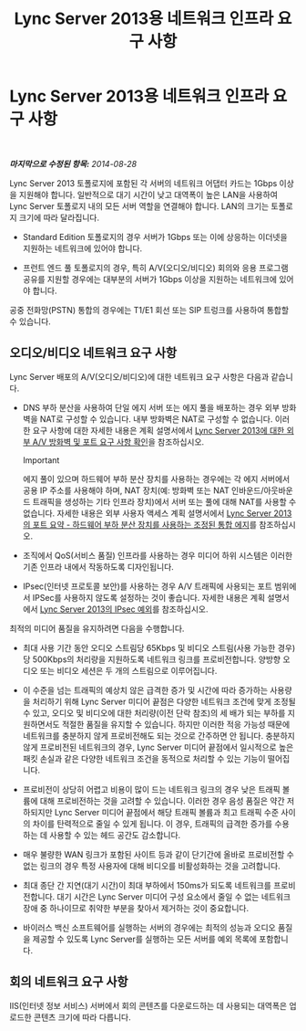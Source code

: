 ﻿---
title: Lync Server 2013용 네트워크 인프라 요구 사항
TOCTitle: Lync Server 2013용 네트워크 인프라 요구 사항
ms:assetid: 35c7bb3f-8e0f-48b7-8a2c-857d4b42a4c4
ms:mtpsurl: https://technet.microsoft.com/ko-kr/library/Gg425841(v=OCS.15)
ms:contentKeyID: 49303277
ms.date: 08/10/2015
mtps_version: v=OCS.15
ms.translationtype: HT
---

# Lync Server 2013용 네트워크 인프라 요구 사항

 

_**마지막으로 수정된 항목:** 2014-08-28_

Lync Server 2013 토폴로지에 포함된 각 서버의 네트워크 어댑터 카드는 1Gbps 이상을 지원해야 합니다. 일반적으로 대기 시간이 낮고 대역폭이 높은 LAN을 사용하여 Lync Server 토폴로지 내의 모든 서버 역할을 연결해야 합니다. LAN의 크기는 토폴로지 크기에 따라 달라집니다.

  - Standard Edition 토폴로지의 경우 서버가 1Gbps 또는 이에 상응하는 이더넷을 지원하는 네트워크에 있어야 합니다.

  - 프런트 엔드 풀 토폴로지의 경우, 특히 A/V(오디오/비디오) 회의와 응용 프로그램 공유를 지원할 경우에는 대부분의 서버가 1Gbps 이상을 지원하는 네트워크에 있어야 합니다.

공중 전화망(PSTN) 통합의 경우에는 T1/E1 회선 또는 SIP 트렁크를 사용하여 통합할 수 있습니다.

## 오디오/비디오 네트워크 요구 사항

Lync Server 배포의 A/V(오디오/비디오)에 대한 네트워크 요구 사항은 다음과 같습니다.

  - DNS 부하 분산을 사용하여 단일 에지 서버 또는 에지 풀을 배포하는 경우 외부 방화벽을 NAT로 구성할 수 있습니다. 내부 방화벽은 NAT로 구성할 수 없습니다. 이러한 요구 사항에 대한 자세한 내용은 계획 설명서에서 [Lync Server 2013에 대한 외부 A/V 방화벽 및 포트 요구 사항 확인](lync-server-2013-determine-external-a-v-firewall-and-port-requirements.md)을 참조하십시오.
    

    > [!IMPORTANT]
    > 에지 풀이 있으며 하드웨어 부하 분산 장치를 사용하는 경우에는 각 에지 서버에서 공용 IP 주소를 사용해야 하며, NAT 장치(예: 방화벽 또는 NAT 인바운드/아웃바운드 트래픽을 생성하는 기타 인프라 장치)에서 서버 또는 풀에 대해 NAT를 사용할 수 없습니다. 자세한 내용은 외부 사용자 액세스 계획 설명서에서 <A href="lync-server-2013-port-summary-scaled-consolidated-edge-with-hardware-load-balancers.md">Lync Server 2013의 포트 요약 - 하드웨어 부하 분산 장치를 사용하는 조정된 통합 에지</A>를 참조하십시오.



  - 조직에서 QoS(서비스 품질) 인프라를 사용하는 경우 미디어 하위 시스템은 이러한 기존 인프라 내에서 작동하도록 디자인됩니다.

  - IPsec(인터넷 프로토콜 보안)를 사용하는 경우 A/V 트래픽에 사용되는 포트 범위에서 IPSec를 사용하지 않도록 설정하는 것이 좋습니다. 자세한 내용은 계획 설명서에서 [Lync Server 2013의 IPsec 예외](lync-server-2013-ipsec-exceptions.md)를 참조하십시오.

최적의 미디어 품질을 유지하려면 다음을 수행합니다.

  - 최대 사용 기간 동안 오디오 스트림당 65Kbps 및 비디오 스트림(사용 가능한 경우)당 500Kbps의 처리량을 지원하도록 네트워크 링크를 프로비전합니다. 양방향 오디오 또는 비디오 세션은 두 개의 스트림으로 이루어집니다.

  - 이 수준을 넘는 트래픽의 예상치 않은 급격한 증가 및 시간에 따라 증가하는 사용량을 처리하기 위해 Lync Server 미디어 끝점은 다양한 네트워크 조건에 맞게 조정될 수 있고, 오디오 및 비디오에 대한 처리량(이전 단락 참조)의 세 배가 되는 부하를 지원하면서도 적절한 품질을 유지할 수 있습니다. 하지만 이러한 적응 가능성 때문에 네트워크를 충분하지 않게 프로비전해도 되는 것으로 간주하면 안 됩니다. 충분하지 않게 프로비전된 네트워크의 경우, Lync Server 미디어 끝점에서 일시적으로 높은 패킷 손실과 같은 다양한 네트워크 조건을 동적으로 처리할 수 있는 기능이 떨어집니다.

  - 프로비전이 상당히 어렵고 비용이 많이 드는 네트워크 링크의 경우 낮은 트래픽 볼륨에 대해 프로비전하는 것을 고려할 수 있습니다. 이러한 경우 음성 품질은 약간 저하되지만 Lync Server 미디어 끝점에서 해당 트래픽 볼륨과 최고 트래픽 수준 사이의 차이를 탄력적으로 줄일 수 있게 됩니다. 이 경우, 트래픽의 급격한 증가를 수용하는 데 사용할 수 있는 헤드 공간도 감소합니다.

  - 매우 불량한 WAN 링크가 포함된 사이트 등과 같이 단기간에 올바로 프로비전할 수 없는 링크의 경우 특정 사용자에 대해 비디오를 비활성화하는 것을 고려합니다.

  - 최대 종단 간 지연(대기 시간)이 최대 부하에서 150ms가 되도록 네트워크를 프로비전합니다. 대기 시간은 Lync Server 미디어 구성 요소에서 줄일 수 없는 네트워크 장애 중 하나이므로 취약한 부분을 찾아서 제거하는 것이 중요합니다.

  - 바이러스 백신 소프트웨어를 실행하는 서버의 경우에는 최적의 성능과 오디오 품질을 제공할 수 있도록 Lync Server를 실행하는 모든 서버를 예외 목록에 포함합니다.

## 회의 네트워크 요구 사항

IIS(인터넷 정보 서비스) 서버에서 회의 콘텐츠를 다운로드하는 데 사용되는 대역폭은 업로드한 콘텐츠 크기에 따라 다릅니다.

